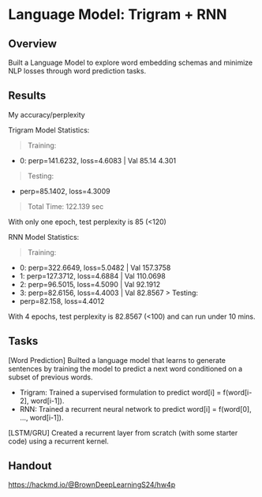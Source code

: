 # Language Model: Trigram + RNN

## Overview
Built a Language Model to explore word embedding schemas and minimize NLP losses through word prediction tasks.


## Results

My accuracy/perplexity 

Trigram Model Statistics:
 > Training: 
 - 0: perp=141.6232,	loss=4.6083 	| Val 85.14	4.301
 > Testing: 
 - perp=85.1402,	loss=4.3009
 > Total Time: 122.139 sec

 With only one epoch, test perplexity is 85 (<120)

RNN Model Statistics:
 > Training: 
 - 0: perp=322.6649,	loss=5.0482 	| Val 157.3758
 - 1: perp=127.3712,	loss=4.6884 	| Val 110.0698
 - 2: perp=96.5015,	loss=4.5090 	| Val  92.1912
 - 3: perp=82.6156,	loss=4.4003 	| Val  82.8567 > Testing: 
 - perp=82.158,	loss=4.4012

With 4 epochs, test perplexity is 82.8567 (<100) and can run under 10 mins.

## Tasks

[Word Prediction] Builted a language model that learns to generate sentences by training the model to predict a next word conditioned on a subset of previous words.

- Trigram: Trained a supervised formulation to predict word[i] = f(word[i-2], word[i-1]).
- RNN: Trained a recurrent neural network to predict word[i] = f(word[0], …, word[i-1]).

[LSTM/GRU] Created a recurrent layer from scratch (with some starter code) using a recurrent kernel.


## Handout 

https://hackmd.io/@BrownDeepLearningS24/hw4p